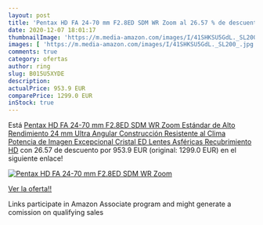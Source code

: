 ```yaml
---
layout: post
title: 'Pentax HD FA 24-70 mm F2.8ED SDM WR Zoom al 26.57 % de descuento'
date: 2020-12-07 18:01:17
thumbnailImage: 'https://m.media-amazon.com/images/I/41SHKSU5GdL._SL200_.jpg'
images: [ 'https://m.media-amazon.com/images/I/41SHKSU5GdL._SL200_.jpg' ]
comments: true
category: ofertas
author: ring
slug: B015U5XYDE
description:
actualPrice: 953.9 EUR
comparePrice: 1299.0 EUR
inStock: true
---
```


Está [Pentax HD FA 24-70 mm F2.8ED SDM WR Zoom Estándar de Alto Rendimiento 24 mm Ultra Angular Construcción Resistente al Clima Potencia de Imagen Excepcional Cristal ED Lentes Asféricas Recubrimiento HD](https://www.amazon.es/dp/B015U5XYDE/?tag=tolees-21) con 26.57 de descuento por 953.9 EUR (original: 1299.0 EUR) en el siguiente enlace!

[![Pentax HD FA 24-70 mm F2.8ED SDM WR Zoom](https://m.media-amazon.com/images/I/41SHKSU5GdL._SL200_.jpg)](https://www.amazon.es/dp/B015U5XYDE/?tag=tolees-21)

[Ver la oferta!!](https://www.amazon.es/dp/B015U5XYDE/?tag=tolees-21)

Links participate in Amazon Associate program and might generate a comission on qualifying sales


